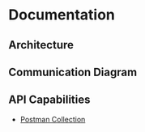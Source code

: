 # Documentation

## Architecture

## Communication Diagram

## API Capabilities
- [Postman Collection](./tello_custom_api.postman_collection.json)